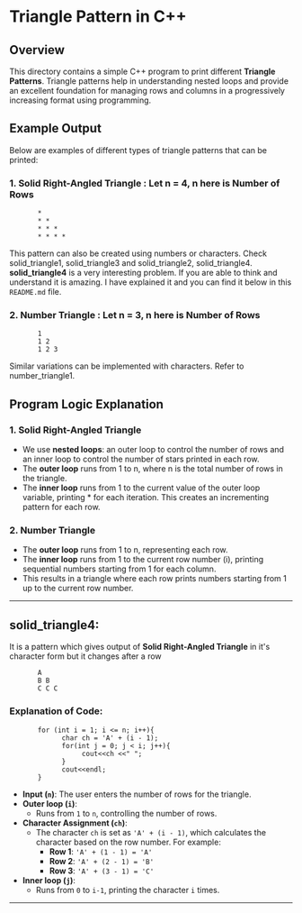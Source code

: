 # Triangle Pattern in C++

## Overview
This directory contains a simple C++ program to print different **Triangle Patterns**. Triangle patterns help in understanding nested loops and provide an excellent foundation for managing rows and columns in a progressively increasing format using programming.

## Example Output
Below are examples of different types of triangle patterns that can be printed:

### 1. **Solid Right-Angled Triangle** : Let n = 4, n here is Number of Rows
```
       *
       * *
       * * *
       * * * *
```
This pattern can also be created using numbers or characters. Check solid_triangle1, solid_triangle3 and solid_triangle2, solid_triangle4.
**solid_triangle4** is a very interesting problem. If you are able to think and understand it is amazing. I have explained it and you can find it below in this `README.md` file.

### 2. **Number Triangle** : Let n = 3, n here is Number of Rows
```
       1
       1 2
       1 2 3
```
Similar variations can be implemented with characters. Refer to number_triangle1.

## Program Logic Explanation

### 1. Solid Right-Angled Triangle
- We use **nested loops**: an outer loop to control the number of rows and an inner loop to control the number of stars printed in each row.
- The **outer loop** runs from 1 to n, where n is the total number of rows in the triangle.
- The **inner loop** runs from 1 to the current value of the outer loop variable, printing * for each iteration. This creates an incrementing pattern for each row.

### 2. Number Triangle
- The **outer loop** runs from 1 to n, representing each row.
- The **inner loop** runs from 1 to the current row number (i), printing sequential numbers starting from 1 for each column.
- This results in a triangle where each row prints numbers starting from 1 up to the current row number.

---
## solid_triangle4:
It is a pattern which gives output of **Solid Right-Angled Triangle** in it's character form but it changes after a row
```
       A
       B B
       C C C
```

### Explanation of Code:
```
       for (int i = 1; i <= n; i++){
             char ch = 'A' + (i - 1);
             for(int j = 0; j < i; j++){
                  cout<<ch <<" ";
             }
             cout<<endl;
       }
```

- **Input (`n`)**: The user enters the number of rows for the triangle.
- **Outer loop (`i`)**:
  - Runs from `1` to `n`, controlling the number of rows.
- **Character Assignment (`ch`)**:
  - The character `ch` is set as `'A' + (i - 1)`, which calculates the character based on the row number. For example:
    - **Row 1**: `'A' + (1 - 1) = 'A'`
    - **Row 2**: `'A' + (2 - 1) = 'B'`
    - **Row 3**: `'A' + (3 - 1) = 'C'`
- **Inner loop (`j`)**:
  - Runs from `0` to `i-1`, printing the character `i` times.

---
